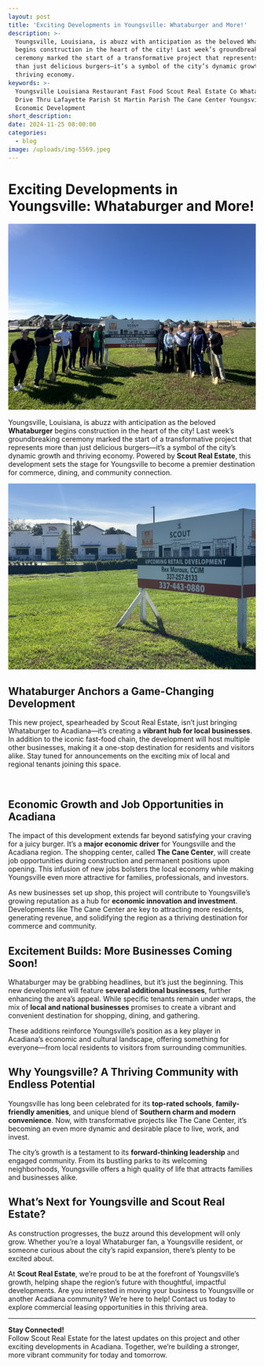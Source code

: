 ```yaml
---
layout: post
title: 'Exciting Developments in Youngsville: Whataburger and More!'
description: >-
  Youngsville, Louisiana, is abuzz with anticipation as the beloved Whataburger
  begins construction in the heart of the city! Last week’s groundbreaking
  ceremony marked the start of a transformative project that represents more
  than just delicious burgers—it’s a symbol of the city’s dynamic growth and
  thriving economy. 
keywords: >-
  Youngsville Louisiana Restaurant Fast Food Scout Real Estate Co Whataburger
  Drive Thru Lafayette Parish St Martin Parish The Cane Center Youngsville
  Economic Development
short_description:
date: 2024-11-25 08:00:00
categories:
  - blog
image: /uploads/img-5569.jpeg
---
```

# Exciting Developments in Youngsville: Whataburger and More!

![](/uploads/img-5569.jpeg)

Youngsville, Louisiana, is abuzz with anticipation as the beloved **Whataburger** begins construction in the heart of the city! Last week’s groundbreaking ceremony marked the start of a transformative project that represents more than just delicious burgers—it’s a symbol of the city’s dynamic growth and thriving economy. Powered by **Scout Real Estate**, this development sets the stage for Youngsville to become a premier destination for commerce, dining, and community connection.

![](/uploads/img-5529.jpeg)

## Whataburger Anchors a Game-Changing Development

This new project, spearheaded by Scout Real Estate, isn’t just bringing Whataburger to Acadiana—it’s creating a **vibrant hub for local businesses**. In addition to the iconic fast-food chain, the development will host multiple other businesses, making it a one-stop destination for residents and visitors alike. Stay tuned for announcements on the exciting mix of local and regional tenants joining this space.

&nbsp;

## Economic Growth and Job Opportunities in Acadiana

The impact of this development extends far beyond satisfying your craving for a juicy burger. It’s a **major economic driver** for Youngsville and the Acadiana region. The shopping center, called **The Cane Center**, will create job opportunities during construction and permanent positions upon opening. This infusion of new jobs bolsters the local economy while making Youngsville even more attractive for families, professionals, and investors.

As new businesses set up shop, this project will contribute to Youngsville’s growing reputation as a hub for **economic innovation and investment**. Developments like The Cane Center are key to attracting more residents, generating revenue, and solidifying the region as a thriving destination for commerce and community.

## Excitement Builds: More Businesses Coming Soon!

Whataburger may be grabbing headlines, but it’s just the beginning. This new development will feature **several additional businesses**, further enhancing the area’s appeal. While specific tenants remain under wraps, the mix of **local and national businesses** promises to create a vibrant and convenient destination for shopping, dining, and gathering.

These additions reinforce Youngsville’s position as a key player in Acadiana’s economic and cultural landscape, offering something for everyone—from local residents to visitors from surrounding communities.

## Why Youngsville? A Thriving Community with Endless Potential

Youngsville has long been celebrated for its **top-rated schools**, **family-friendly amenities**, and unique blend of **Southern charm and modern convenience**. Now, with transformative projects like The Cane Center, it’s becoming an even more dynamic and desirable place to live, work, and invest.

The city’s growth is a testament to its **forward-thinking leadership** and engaged community. From its bustling parks to its welcoming neighborhoods, Youngsville offers a high quality of life that attracts families and businesses alike.

## What’s Next for Youngsville and Scout Real Estate?

As construction progresses, the buzz around this development will only grow. Whether you’re a loyal Whataburger fan, a Youngsville resident, or someone curious about the city’s rapid expansion, there’s plenty to be excited about.

At **Scout Real Estate**, we’re proud to be at the forefront of Youngsville’s growth, helping shape the region’s future with thoughtful, impactful developments. Are you interested in moving your business to Youngsville or another Acadiana community? We’re here to help! Contact us today to explore commercial leasing opportunities in this thriving area.

---

**Stay Connected!**<br>Follow Scout Real Estate for the latest updates on this project and other exciting developments in Acadiana. Together, we’re building a stronger, more vibrant community for today and tomorrow.